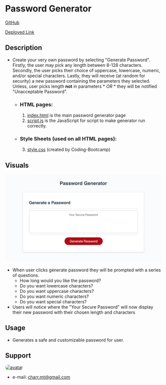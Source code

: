#  **Password Generator** #
[GitHub](https://github.com/charrmountain/password-generator)

[Deployed Link](https://charrmountain.github.io/password-generator/)


## **Description**

-  Create your very own password by selecting "Generate Password". Firstly, the user may pick any length between 8-128 characters. Secondly, the user picks their choice of uppercase, lowercase, numeric, and/or special characters. Lastly, they will receive (at random for security) a new password containing the parameters they selected. Unless, user picks length **not** in parameters * *OR* * they will be notified "Unacceptable Password".


    - ### **HTML pages:**

         1. [index.html](index.html) is the main password generator page
         2. [script.js](portfolio.html) is the JavaScript for script to make generator run correctly.

    - ### **Style Sheets** (used on all HTML pages)**:**

         3. [style.css](style.css) (created by Coding-Bootcamp)


## **Visuals**

![alt](images/password-generator.png)
- When user clicks generate password they will be prompted with a series of questions.
    - How long would you like the password?
    - Do you want lowercase characters?
    - Do you want uppercase characters?
    - Do you want numeric characters?
    - Do you want special characters?
- Users will notice where the "Your Secure Password" will now display their new password with their chosen length and characters


## **Usage**

- Generates a safe and customizable password for user.


## **Support**
    
[<img src="https://avatars3.githubusercontent.com/u/60668617?v=4" alt="avatar" style="border-radius: 75px" width="75"/>](https://github.com/charrmountain)
- e-mail: charr.mt@gmail.com